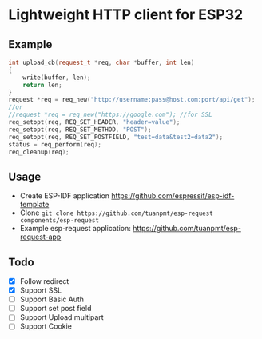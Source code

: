 # Lightweight HTTP client for ESP32 
## Example 
```cpp
int upload_cb(request_t *req, char *buffer, int len)
{
    write(buffer, len);
    return len;
}
request *req = req_new("http://username:pass@host.com:port/api/get");
//or
//request *req = req_new("https://google.com"); //for SSL
req_setopt(req, REQ_SET_HEADER, "header=value");
req_setopt(req, REQ_SET_METHOD, "POST");
req_setopt(req, REQ_SET_POSTFIELD, "test=data&test2=data2");
status = req_perform(req);
req_cleanup(req);
```

## Usage 
- Create ESP-IDF application https://github.com/espressif/esp-idf-template
- Clone `git clone https://github.com/tuanpmt/esp-request components/esp-request`
- Example esp-request application: https://github.com/tuanpmt/esp-request-app

## Todo  
- [x] Follow redirect
- [x] Support SSL
- [ ] Support Basic Auth
- [ ] Support set post field
- [ ] Support Upload multipart
- [ ] Support Cookie
